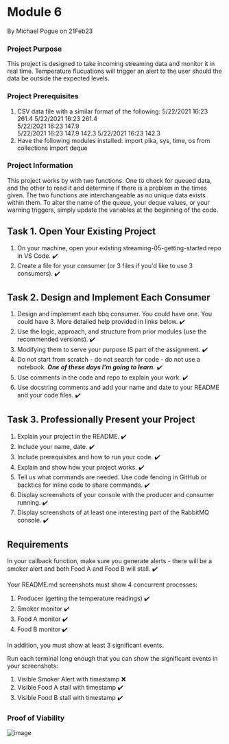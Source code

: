 # Module 6 
By Michael Pogue on 21Feb23

### Project Purpose
This project is designed to take incoming streaming data and monitor it in real time. Temperature flucuations will trigger an alert to the user 
should the data be outside the expected levels.

### Project Prerequisites
1. CSV data file with a similar format of the following: 
5/22/2021 16:23	261.4
5/22/2021 16:23	261.4		
5/22/2021 16:23		147.9	
5/22/2021 16:23		147.9	142.3
5/22/2021 16:23			142.3
2. Have the following modules installed: 
import pika, sys, time, os
from collections import deque
    
### Project Information
This project works by with two functions. One to check for queued data, and the other to read it and determine if there is a problem in 
the times given. The two functions are interchangeable as no unique data exists within them. To alter the name of the queue, your deque
values, or your warning triggers, simply update the variables at the beginning of the code.

## Task 1. Open Your Existing Project
1. On your machine, open your existing streaming-05-getting-started repo in VS Code. :heavy_check_mark:
2. Create a file for your consumer (or 3 files if you'd like to use 3 consumers). :heavy_check_mark:

## Task 2. Design and Implement Each Consumer
1. Design and implement each bbq consumer. You could have one. You could have 3.  More detailed help provided in links below. :heavy_check_mark: 
2. Use the logic, approach, and structure from prior modules (use the recommended versions). :heavy_check_mark: 
3. Modifying them to serve your purpose IS part of the assignment. :heavy_check_mark: 
4. Do not start from scratch - do not search for code - do not use a notebook. ***One of these days I'm going to learn.*** :heavy_check_mark: 
5. Use comments in the code and repo to explain your work. :heavy_check_mark:  
6. Use docstring comments and add your name and date to your README and your code files. :heavy_check_mark: 

## Task 3. Professionally Present your Project
1. Explain your project in the README. :heavy_check_mark:
2. Include your name, date. :heavy_check_mark:
3. Include prerequisites and how to run your code.  :heavy_check_mark:
4. Explain and show how your project works.  :heavy_check_mark:
5. Tell us what commands are needed. Use code fencing in GitHub or backtics for inline code to share commands. :heavy_check_mark:
6. Display screenshots of your console with the producer and consumer running. :heavy_check_mark:
7. Display screenshots of at least one interesting part of the RabbitMQ console.  :heavy_check_mark:

## Requirements
In your callback function, make sure you generate alerts - there will be a smoker alert and both Food A and Food B will stall.  :heavy_check_mark:

Your README.md screenshots must show 4 concurrent processes:
1. Producer (getting the temperature readings) :heavy_check_mark:
2. Smoker monitor :heavy_check_mark:
3. Food A monitor :heavy_check_mark:
4. Food B monitor :heavy_check_mark:

In addition, you must show at least 3 significant events.

Run each terminal long enough that you can show the significant events in your screenshots:
1. Visible Smoker Alert with timestamp :x:
2. Visible Food A stall with timestamp :heavy_check_mark:
3. Visible Food B stall with timestamp :heavy_check_mark:

### Proof of Viability
![image](https://user-images.githubusercontent.com/115908053/220508785-8491709b-faa7-4425-b7bf-a35f18860b09.png)


